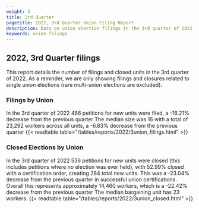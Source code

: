 ```yaml
---
weight: 3
title: 3rd Quarter
pagetitle: 2022, 3rd Quarter Union Filing Report
description: Data on union election filings in the 3rd quarter of 2022
keywords: union filings
---
```


## 2022, 3rd Quarter filings

This report details the number of filings and closed units in the 3rd quarter of 2022. As a reminder, we are only showing filings and closures related to single union elections (rare multi-union elections are excluded).

### Filings by Union
In the 3rd quarter of 2022 486 petitions for new units were filed, a -16.21% decrease from the previous quarter The median size was 16 with a total of 23,292 workers across all units, a -6.83% decrease from the previous quarter
{{< readtable table="/tables/reports/2022/3union_filings.html" >}}

### Closed Elections by Union
In the 3rd quarter of 2022 536 petitions for new units were closed (this includes petitions where no election was ever held), with 52.99% closed with a certification order, creating 284 total new units. This was a -23.04% decrease from the previous quarter in successful union certifications. Overall this represents approximately 14,460 workers, which is a -22.42% decrease from the previous quarter The median bargaining unit has 23 workers.
{{< readtable table="/tables/reports/2022/3union_closed.html" >}}
